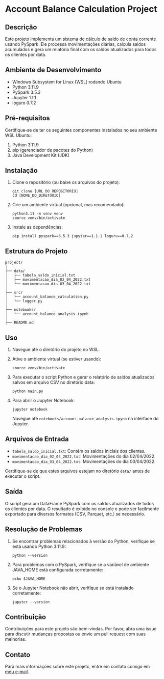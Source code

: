 # Account Balance Calculation Project

## Descrição
Este projeto implementa um sistema de cálculo de saldo de conta corrente usando PySpark. Ele processa movimentações diárias, calcula saldos acumulados e gera um relatório final com os saldos atualizados para todos os clientes por data.

## Ambiente de Desenvolvimento
- Windows Subsystem for Linux (WSL) rodando Ubuntu
- Python 3.11.9
- PySpark 3.5.3
- Jupyter 1.1.1
- loguro 0.7.2 

## Pré-requisitos
Certifique-se de ter os seguintes componentes instalados no seu ambiente WSL Ubuntu:

1. Python 3.11.9
2. pip (gerenciador de pacotes do Python)
3. Java Development Kit (JDK)

## Instalação

1. Clone o repositório (ou baixe os arquivos do projeto):
   ```
   git clone [URL_DO_REPOSITORIO]
   cd [NOME_DO_DIRETORIO]
   ```

2. Crie um ambiente virtual (opcional, mas recomendado):
   ```
   python3.11 -m venv venv
   source venv/bin/activate
   ```

3. Instale as dependências:
   ```
   pip install pyspark==3.5.3 jupyter==1.1.1 loguru==0.7.2
   ```

## Estrutura do Projeto
```
project/
│
├── data/
│   ├── tabela_saldo_inicial.txt
│   ├── movimentacao_dia_02_04_2022.txt
│   └── movimentacao_dia_03_04_2022.txt
│
├── src/
│   └── account_balance_calculation.py
│   └── logger.py
│
├── notebooks/
│   └── account_balance_analysis.ipynb
│
├── README.md
```

## Uso

1. Navegue até o diretório do projeto no WSL.

2. Ative o ambiente virtual (se estiver usando):
   ```
   source venv/bin/activate
   ```

3. Para executar o script Python e gerar o relatório de saldos atualizados salvos em arquivo CSV no diretório data:
   ```
   python main.py
   ```

3. Para abrir o Jupyter Notebook:
   ```
   jupyter notebook
   ```
   Navegue até `notebooks/account_balance_analysis.ipynb` na interface do Jupyter.

## Arquivos de Entrada
- `tabela_saldo_inicial.txt`: Contém os saldos iniciais dos clientes.
- `movimentacao_dia_02_04_2022.txt`: Movimentações do dia 02/04/2022.
- `movimentacao_dia_03_04_2022.txt`: Movimentações do dia 03/04/2022.

Certifique-se de que estes arquivos estejam no diretório `data/` antes de executar o script.

## Saída
O script gera um DataFrame PySpark com os saldos atualizados de todos os clientes por data. O resultado é exibido no console e pode ser facilmente exportado para diversos formatos (CSV, Parquet, etc.) se necessário.

## Resolução de Problemas

1. Se encontrar problemas relacionados à versão do Python, verifique se está usando Python 3.11.9:
   ```
   python --version
   ```

2. Para problemas com o PySpark, verifique se a variável de ambiente JAVA_HOME está configurada corretamente:
   ```
   echo $JAVA_HOME
   ```

3. Se o Jupyter Notebook não abrir, verifique se está instalado corretamente:
   ```
   jupyter --version
   ```

## Contribuição
Contribuições para este projeto são bem-vindas. Por favor, abra uma issue para discutir mudanças propostas ou envie um pull request com suas melhorias.

## Contato
Para mais informações sobre este projeto, entre em contato comigo em [meu e-mail](mailto:bruoli3@gmail.com).